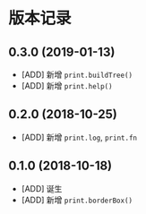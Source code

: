 # 版本记录
## 0.3.0 (2019-01-13)
* [ADD] 新增 `print.buildTree()`
* [ADD] 新增 `print.help()`

## 0.2.0 (2018-10-25)
* [ADD] 新增 `print.log`, `print.fn`

## 0.1.0 (2018-10-18)
* [ADD] 诞生
* [ADD] 新增 `print.borderBox()`

